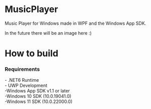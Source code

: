 # MusicPlayer
Music Player for Windows made in WPF and the Windows App SDK.

In the future there will be an image here :)

<h1>How to build</h1>
<h3>Requirements</h3>
- .NET6 Runtime<br>
- UWP Development<br>
-Windows App SDK v1.1 or later<br>
-Windows 10 SDK (10.0.19041.0)<br>
-Windows 11 SDK (10.0.22000.0)
